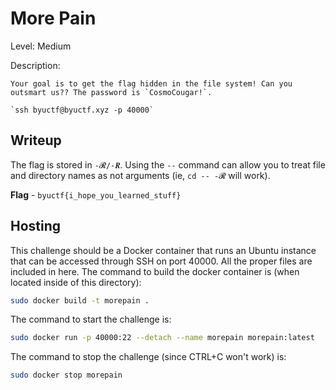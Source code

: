 # More Pain
Level: Medium

Description:
```
Your goal is to get the flag hidden in the file system! Can you outsmart us?? The password is `CosmoCougar!`.

`ssh byuctf@byuctf.xyz -p 40000`
```

## Writeup
The flag is stored in `-𝓡/-𝑹`. Using the `--` command can allow you to treat file and directory names as not arguments (ie, `cd -- -𝓡` will work).

**Flag** - `byuctf{i_hope_you_learned_stuff}`

## Hosting
This challenge should be a Docker container that runs an Ubuntu instance that can be accessed through SSH on port 40000. All the proper files are included in here. The command to build the docker container is (when located inside of this directory):

```bash
sudo docker build -t morepain .
```

The command to start the challenge is:

```bash
sudo docker run -p 40000:22 --detach --name morepain morepain:latest
```

The command to stop the challenge (since CTRL+C won't work) is:

```bash
sudo docker stop morepain
```
